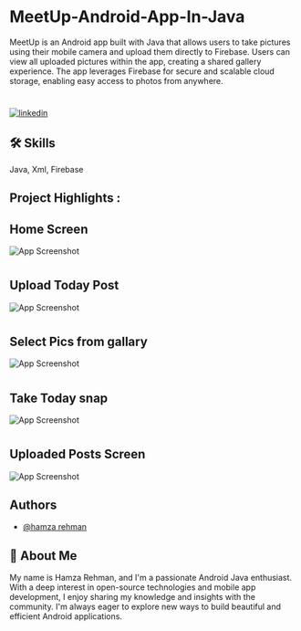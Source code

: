 
# MeetUp-Android-App-In-Java

MeetUp is an Android app built with Java that allows users to take pictures using their mobile camera and upload them directly to Firebase. Users can view all uploaded pictures within the app, creating a shared gallery experience. The app leverages Firebase for secure and scalable cloud storage, enabling easy access to photos from anywhere.

# 
[![linkedin](https://img.shields.io/badge/linkedin-0A66C2?style=for-the-badge&logo=linkedin&logoColor=white)](https://www.linkedin.com/in/hamzarehman4/)






## 🛠 Skills
Java, Xml, Firebase


## Project Highlights :

## Home Screen

![App Screenshot](https://github.com/masterwithhamza/MeetUp-Android-App-In-Java/blob/main/Screenshorts/p1.jpeg?raw=true)

# 
# 
## Upload Today Post
![App Screenshot](https://github.com/masterwithhamza/MeetUp-Android-App-In-Java/blob/main/Screenshorts/p2.jpeg?raw=true)

# 
# 
## Select Pics from gallary 
![App Screenshot](https://github.com/masterwithhamza/MeetUp-Android-App-In-Java/blob/main/Screenshorts/p3.jpeg?raw=true)

# 
# 
## Take Today snap
![App Screenshot](https://github.com/masterwithhamza/MeetUp-Android-App-In-Java/blob/main/Screenshorts/p4.jpeg?raw=true)

# 
# 
## Uploaded Posts Screen 
![App Screenshot](https://github.com/masterwithhamza/MeetUp-Android-App-In-Java/blob/main/Screenshorts/p5.jpeg?raw=true)


## Authors

- [@hamza rehman](https://www.linkedin.com/in/hamzarehman4/)


## 🚀 About Me
My name is Hamza Rehman, and I'm a passionate Android Java enthusiast. With a deep interest in open-source technologies and mobile app development, I enjoy sharing my knowledge and insights with the community. I'm always eager to explore new ways to build beautiful and efficient Android applications.

